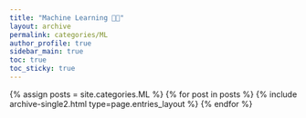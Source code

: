 ```yaml
---
title: "Machine Learning 👨‍🏫"
layout: archive
permalink: categories/ML
author_profile: true
sidebar_main: true
toc: true
toc_sticky: true
---
```


{% assign posts = site.categories.ML %}
{% for post in posts %} {% include archive-single2.html type=page.entries_layout %} {% endfor %}

